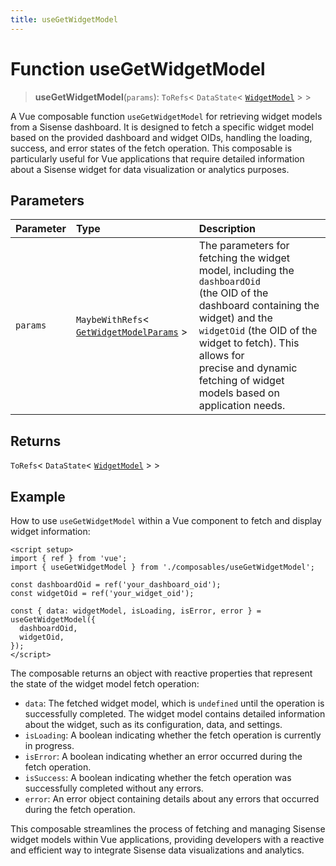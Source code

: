 ```yaml
---
title: useGetWidgetModel
---
```


# Function useGetWidgetModel

> **useGetWidgetModel**(`params`): `ToRefs`\< `DataState`\< [`WidgetModel`](../classes/class.WidgetModel.md) \> \>

A Vue composable function `useGetWidgetModel` for retrieving widget models from a Sisense dashboard.
It is designed to fetch a specific widget model based on the provided dashboard and widget OIDs, handling the loading,
success, and error states of the fetch operation. This composable is particularly useful for Vue applications that
require detailed information about a Sisense widget for data visualization or analytics purposes.

## Parameters

| Parameter | Type | Description |
| :------ | :------ | :------ |
| `params` | `MaybeWithRefs`\< [`GetWidgetModelParams`](../interfaces/interface.GetWidgetModelParams.md) \> | The parameters for fetching the widget model, including the `dashboardOid`<br />(the OID of the dashboard containing the widget) and the `widgetOid` (the OID of the widget to fetch). This allows for<br />precise and dynamic fetching of widget models based on application needs. |

## Returns

`ToRefs`\< `DataState`\< [`WidgetModel`](../classes/class.WidgetModel.md) \> \>

## Example

How to use `useGetWidgetModel` within a Vue component to fetch and display widget information:
```vue
<script setup>
import { ref } from 'vue';
import { useGetWidgetModel } from './composables/useGetWidgetModel';

const dashboardOid = ref('your_dashboard_oid');
const widgetOid = ref('your_widget_oid');

const { data: widgetModel, isLoading, isError, error } = useGetWidgetModel({
  dashboardOid,
  widgetOid,
});
</script>
```

The composable returns an object with reactive properties that represent the state of the widget model fetch operation:
- `data`: The fetched widget model, which is `undefined` until the operation is successfully completed. The widget model
  contains detailed information about the widget, such as its configuration, data, and settings.
- `isLoading`: A boolean indicating whether the fetch operation is currently in progress.
- `isError`: A boolean indicating whether an error occurred during the fetch operation.
- `isSuccess`: A boolean indicating whether the fetch operation was successfully completed without any errors.
- `error`: An error object containing details about any errors that occurred during the fetch operation.

This composable streamlines the process of fetching and managing Sisense widget models within Vue applications, providing
developers with a reactive and efficient way to integrate Sisense data visualizations and analytics.
